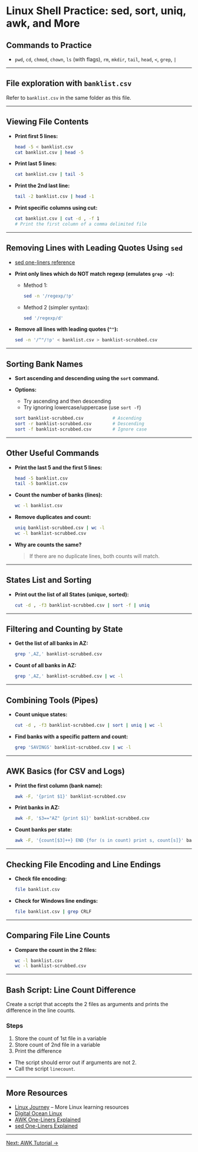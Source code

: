 # Linux Shell Practice: sed, sort, uniq, awk, and More


## Commands to Practice

- `pwd`, `cd`, `chmod`, `chown`, `ls` (with flags), `rm`, `mkdir`, `tail`, `head`, `<`, `grep`, `|`

---

## File exploration with `banklist.csv`

Refer to `banklist.csv` in the same folder as this file.

---

## Viewing File Contents

- **Print first 5 lines:**

  ```sh
  head -5 < banklist.csv
  cat banklist.csv | head -5
  ```

- **Print last 5 lines:**

  ```sh
  cat banklist.csv | tail -5
  ```

- **Print the 2nd last line:**

  ```sh
  tail -2 banklist.csv | head -1
  ```

- **Print specific columns using cut:**

  ```sh
  cat banklist.csv | cut -d , -f 1
  # Print the first column of a comma delimited file
  ```

---

## Removing Lines with Leading Quotes Using `sed`

- [sed one-liners reference](http://sed.sourceforge.net/sed1line.txt)
- **Print only lines which do NOT match regexp (emulates `grep -v`):**
  - Method 1:

    ```sh
    sed -n '/regexp/!p'
    ```

  - Method 2 (simpler syntax):

    ```sh
    sed '/regexp/d'
    ```

- **Remove all lines with leading quotes (`^"`):**

  ```sh
  sed -n '/^"/!p' < banklist.csv > banklist-scrubbed.csv
  ```

---

## Sorting Bank Names

- **Sort ascending and descending using the `sort` command.**
- **Options:**
  - Try ascending and then descending
  - Try ignoring lowercase/uppercase (use `sort -f`)

  ```sh
  sort banklist-scrubbed.csv           # Ascending
  sort -r banklist-scrubbed.csv        # Descending
  sort -f banklist-scrubbed.csv        # Ignore case
  ```

---

## Other Useful Commands

- **Print the last 5 and the first 5 lines:**

  ```sh
  head -5 banklist.csv
  tail -5 banklist.csv
  ```

- **Count the number of banks (lines):**

  ```sh
  wc -l banklist.csv
  ```

- **Remove duplicates and count:**

  ```sh
  uniq banklist-scrubbed.csv | wc -l
  wc -l banklist-scrubbed.csv
  ```

- **Why are counts the same?**

  > If there are no duplicate lines, both counts will match.

---

## States List and Sorting

- **Print out the list of all States (unique, sorted):**

  ```sh
  cut -d , -f3 banklist-scrubbed.csv | sort -f | uniq
  ```

---

## Filtering and Counting by State

- **Get the list of all banks in AZ:**

  ```sh
  grep ',AZ,' banklist-scrubbed.csv
  ```

- **Count of all banks in AZ:**

  ```sh
  grep ',AZ,' banklist-scrubbed.csv | wc -l
  ```

---

## Combining Tools (Pipes)

- **Count unique states:**

  ```sh
  cut -d , -f3 banklist-scrubbed.csv | sort | uniq | wc -l
  ```

- **Find banks with a specific pattern and count:**

  ```sh
  grep 'SAVINGS' banklist-scrubbed.csv | wc -l
  ```

---

## AWK Basics (for CSV and Logs)

- **Print the first column (bank name):**

  ```sh
  awk -F, '{print $1}' banklist-scrubbed.csv
  ```

- **Print banks in AZ:**

  ```sh
  awk -F, '$3=="AZ" {print $1}' banklist-scrubbed.csv
  ```

- **Count banks per state:**

  ```sh
  awk -F, '{count[$3]++} END {for (s in count) print s, count[s]}' banklist-scrubbed.csv | sort
  ```

---

## Checking File Encoding and Line Endings

- **Check file encoding:**

  ```sh
  file banklist.csv
  ```

- **Check for Windows line endings:**

  ```sh
  file banklist.csv | grep CRLF
  ```

---

## Comparing File Line Counts

- **Compare the count in the 2 files:**

  ```sh
  wc -l banklist.csv
  wc -l banklist-scrubbed.csv
  ```

---

## Bash Script: Line Count Difference

Create a script that accepts the 2 files as arguments and prints the difference in the line counts.

### Steps

1. Store the count of 1st file in a variable
2. Store count of 2nd file in a variable
3. Print the difference

- The script should error out if arguments are not 2.
- Call the script `linecount`.

---

## More Resources

- [Linux Journey](https://linuxjourney.com/) – More Linux learning resources
- [Digital Ocean Linux](https://www.digitalocean.com/community/tags/linux-basics)
- [AWK One-Liners Explained](https://catonmat.net/awk-one-liners-explained-part-one)
- [sed One-Liners Explained](https://catonmat.net/sed-one-liners-explained-part-one)

---

[Next: AWK Tutorial →](tools_awk.md)